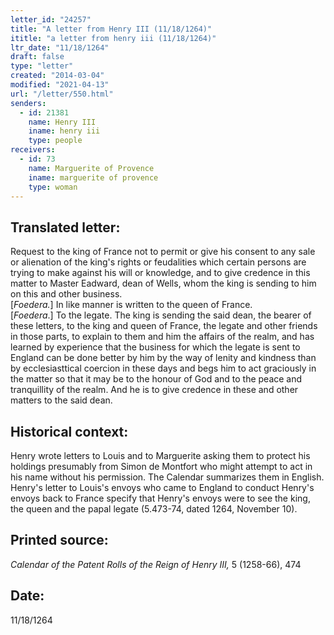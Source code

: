 ```yaml
---
letter_id: "24257"
title: "A letter from Henry III (11/18/1264)"
ititle: "a letter from henry iii (11/18/1264)"
ltr_date: "11/18/1264"
draft: false
type: "letter"
created: "2014-03-04"
modified: "2021-04-13"
url: "/letter/550.html"
senders:
  - id: 21381
    name: Henry III
    iname: henry iii
    type: people
receivers:
  - id: 73
    name: Marguerite of Provence
    iname: marguerite of provence
    type: woman
---
```

<h2> Translated letter:</h2><p>Request to the king of France not to permit or give his consent to any sale or alienation of the king's rights or feudalities which certain persons are trying to make against his will or knowledge, and to give credence in this matter to Master Eadward, dean of Wells, whom the king is sending to him on this and other business.<br>[<em>Foedera.</em>] In like manner is written to the queen of France. <br>[<em>Foedera</em>.] To the legate. The king is sending the said dean, the bearer of these letters, to the king and queen of France, the legate and other friends in those parts, to explain to them and him the affairs of the realm, and has learned by experience that the business for which the legate is sent to England can be done better by him by the way of lenity and kindness than by ecclesiasttical coercion in these days and begs him to act graciously in the matter so that it may be to the honour of God and to the peace and tranquillity of the realm. And he is to give credence in these and other matters to the said dean.</p><h2 class="mt-4"> Historical context:</h2>Henry wrote letters to Louis and to Marguerite asking them to protect his holdings presumably from Simon de Montfort who might attempt to act in his name without his permission.  The Calendar summarizes them in English.  Henry's letter to Louis's envoys who came to England to conduct Henry's envoys back to France specify that Henry's envoys were to see the king, the queen and the papal legate (5.473-74, dated 1264, November 10).
<h2 class="mt-4"> Printed source:</h2><p><em>Calendar of the Patent Rolls of the Reign of Henry III,</em> 5 (1258-66), 474</p><h2 class="mt-4"> Date:</h2>11/18/1264